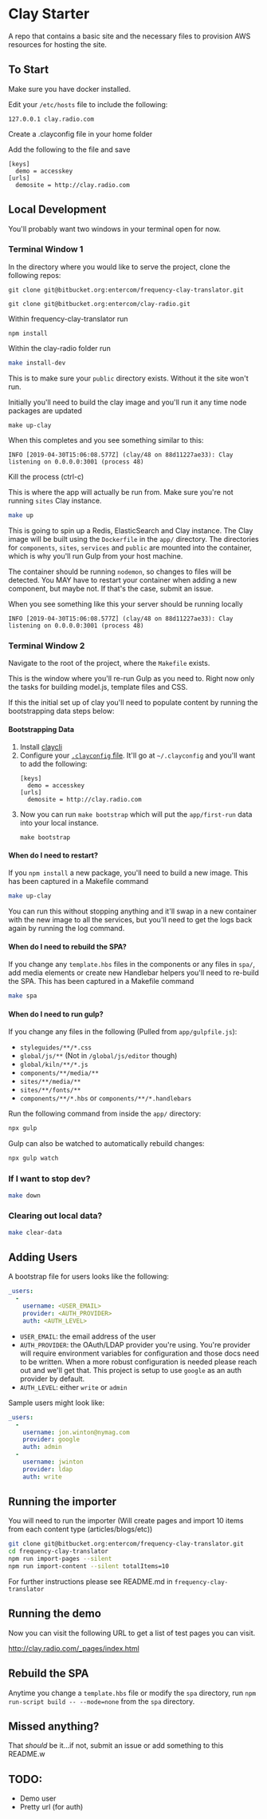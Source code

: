 #     Clay Starter

A repo that contains a basic site and the necessary files to provision AWS resources for hosting the site.

## To Start

Make sure you have docker installed.

Edit your `/etc/hosts` file to include the following:

```
127.0.0.1 clay.radio.com
```

Create a .clayconfig file in your home folder

Add the following to the file and save
```
[keys]
  demo = accesskey
[urls]
  demosite = http://clay.radio.com
```
## Local Development

You'll probably want two windows in your terminal open for now.

### Terminal Window 1

In the directory where you would like to serve the project, clone the following repos:
```
git clone git@bitbucket.org:entercom/frequency-clay-translator.git
```
```
git clone git@bitbucket.org:entercom/clay-radio.git
```

Within frequency-clay-translator run
```
npm install
``` 
Within the clay-radio folder run

```bash
make install-dev
```

This is to make sure your `public` directory exists. Without it the site won't run.

Initially you'll need to build the clay image and you'll run it any time node packages are updated
```
make up-clay
```
When this completes and you see something similar to this:
```
INFO [2019-04-30T15:06:08.577Z] (clay/48 on 88d11227ae33): Clay listening on 0.0.0.0:3001 (process 48)
```

Kill the process (ctrl-c)

This is where the app will actually be run from. Make sure you're not running `sites` Clay instance.

```bash
make up
```

This is going to spin up a Redis, ElasticSearch and Clay instance. The Clay image will be built using the `Dockerfile` in the `app/` directory. The directories for `components`, `sites`, `services` and `public` are mounted into the container, which is why you'll run Gulp from your host machine.

The container should be running `nodemon`, so changes to files will be detected. You MAY have to restart your container when adding a new component, but maybe not. If that's the case, submit an issue.

When you see something like this your server should be running locally
```
INFO [2019-04-30T15:06:08.577Z] (clay/48 on 88d11227ae33): Clay listening on 0.0.0.0:3001 (process 48)
```

### Terminal Window 2

Navigate to the root of the project, where the `Makefile` exists.

This is the window where you'll re-run Gulp as you need to. Right now only the tasks for building model.js, template files and CSS.

If this the initial set up of clay you'll need to populate content by running the bootstrapping data steps below:

#### Bootstrapping Data

1. Install [claycli](https://github.com/clay/claycli)
2. Configure your [`.clayconfig` file](https://github.com/clay/claycli#usage). It'll go at `~/.clayconfig` and you'll want to add the following:
    ```
    [keys]
      demo = accesskey
    [urls]
      demosite = http://clay.radio.com
    ```
3. Now you can run `make bootstrap` which will put the `app/first-run` data into your local instance.
    ```
    make bootstrap
    ```


#### When do I need to restart?

If you `npm install` a new package, you'll need to build a new image. This has been captured in a Makefile command

```bash
make up-clay
```
You can run this without stopping anything and it'll swap in a new container with the new image to all the services, but you'll need to get the logs back again by running the log command.

#### When do I need to rebuild the SPA?

If you change any `template.hbs` files in the components or any files in `spa/`, add media elements or create new Handlebar helpers you'll need to re-build the SPA. This has been captured in a Makefile command

```bash
make spa
```

#### When do I need to run gulp?

If you change any files in the following (Pulled from `app/gulpfile.js`): 
* `styleguides/**/*.css`
* `global/js/**` (Not in `/global/js/editor` though)
* `global/kiln/**/*.js`
* `components/**/media/**`
* `sites/**/media/**`
* `sites/**/fonts/**`
* `components/**/*.hbs` or `components/**/*.handlebars`

Run the following command from inside the `app/` directory:
```bash
npx gulp
```

Gulp can also be watched to automatically rebuild changes:
```bash
npx gulp watch
```

### If I want to stop dev?

```bash
make down
```

### Clearing out local data?

```bash
make clear-data
```

## Adding Users

A bootstrap file for users looks like the following:

```yaml
_users:
  -
    username: <USER_EMAIL>
    provider: <AUTH_PROVIDER>
    auth: <AUTH_LEVEL>
```

- `USER_EMAIL`: the email address of the user
- `AUTH_PROVIDER`: the OAuth/LDAP provider you're using. You're provider will require environment variables for configuration and those docs need to be written. When a more robust configuration is needed please reach out and we'll get that. This project is setup to use `google` as an auth provider by default.
- `AUTH_LEVEL`: either `write` or `admin`

Sample users might look like:

```yaml
_users:
  -
    username: jon.winton@nymag.com
    provider: google
    auth: admin
  -
    username: jwinton
    provider: ldap
    auth: write
```

## Running the importer

You will need to run the importer (Will create pages and import 10 items from each content type (articles/blogs/etc))

```bash
git clone git@bitbucket.org:entercom/frequency-clay-translator.git
cd frequency-clay-translator
npm run import-pages --silent
npm run import-content --silent totalItems=10
```

For further instructions please see README.md in ```frequency-clay-translator```

## Running the demo

Now you can visit the following URL to get a list of test pages you can visit.

http://clay.radio.com/_pages/index.html

## Rebuild the SPA

Anytime you change a `template.hbs` file  or modify the `spa` directory, run
`npm run-script build -- --mode=none` from the `spa` directory.

## Missed anything?
That _should_ be it...if not, submit an issue or add something to this README.w

## TODO:
- Demo user
- Pretty url (for auth)
